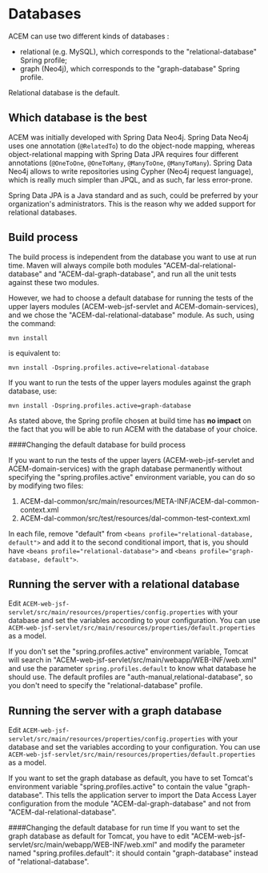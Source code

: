 Databases
==

ACEM can use two different kinds of databases :

- relational (e.g. MySQL), which corresponds to the "relational-database" Spring profile;
- graph (Neo4j), which corresponds to the "graph-database" Spring profile.

Relational database is the default.

Which database is the best
--
ACEM was initially developed with Spring Data Neo4j. Spring Data Neo4j uses one annotation (`@RelatedTo`) to do the object-node mapping, whereas object-relational mapping with Spring Data JPA requires four different annotations (`@OneToOne`, `@OneToMany`, `@ManyToOne`, `@ManyToMany`). Spring Data Neo4j allows to write repositories using Cypher (Neo4j request language), which is really much simpler than JPQL, and as such, far less error-prone.

Spring Data JPA is a Java standard and as such, could be preferred by your organization's administrators. This is the reason why we added support for relational databases.

Build process
--
The build process is independent from the database you want to use at run time. Maven will always compile both modules "ACEM-dal-relational-database" and "ACEM-dal-graph-database", and run all the unit tests against these two modules.

However, we had to choose a default database for running the tests of the upper layers modules (ACEM-web-jsf-servlet and ACEM-domain-services), and we chose the "ACEM-dal-relational-database" module. As such, using the command:

    mvn install

is equivalent to:

    mvn install -Dspring.profiles.active=relational-database

If you want to run the tests of the upper layers modules against the graph database, use:

    mvn install -Dspring.profiles.active=graph-database

As stated above, the Spring profile chosen at build time has **no impact** on the fact that you will be able to run ACEM with the database of your choice.

####Changing the default database for build process

If you want to run the tests of the upper layers (ACEM-web-jsf-servlet and ACEM-domain-services) with the graph database permanently without specifying the "spring.profiles.active" environment variable, you can do so by modifying two files:

1. ACEM-dal-common/src/main/resources/META-INF/ACEM-dal-common-context.xml
2. ACEM-dal-common/src/test/resources/dal-common-test-context.xml

In each file, remove "default" from `<beans profile="relational-database, default">` and add it to the second conditional import, that is, you should have `<beans profile="relational-database">` and `<beans profile="graph-database, default">`.

Running the server with a relational database
--
Edit `ACEM-web-jsf-servlet/src/main/resources/properties/config.properties` with your database and set the variables according to your configuration. You can use `ACEM-web-jsf-servlet/src/main/resources/properties/default.properties` as a model.

If you don't set the "spring.profiles.active" environment variable, Tomcat will search in "ACEM-web-jsf-servlet/src/main/webapp/WEB-INF/web.xml" and use the parameter `spring.profiles.default` to know what database he should use. The default profiles are "auth-manual,relational-database", so you don't need to specify the "relational-database" profile.

Running the server with a graph database
--
Edit `ACEM-web-jsf-servlet/src/main/resources/properties/config.properties` with your database and set the variables according to your configuration. You can use `ACEM-web-jsf-servlet/src/main/resources/properties/default.properties` as a model.

If you want to set the graph database as default, you have to set Tomcat's environment variable "spring.profiles.active" to contain the value "graph-database". This tells the application server to import the Data Access Layer configuration from the module "ACEM-dal-graph-database" and not from "ACEM-dal-relational-database".

####Changing the default database for run time
If you want to set the graph database as default for Tomcat, you have to edit "ACEM-web-jsf-servlet/src/main/webapp/WEB-INF/web.xml" and modify the parameter named "spring.profiles.default": it should contain "graph-database" instead of "relational-database".
